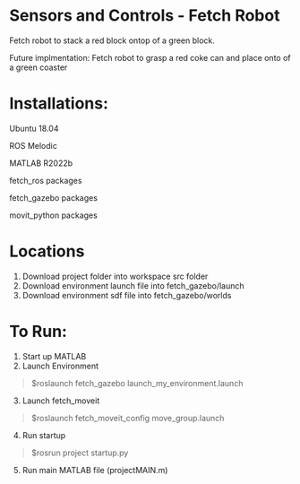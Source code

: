 # Sensors and Controls - Fetch Robot
Fetch robot to stack a red block ontop of a green block.

Future implmentation: Fetch robot to grasp a red coke can and place onto of a green coaster

# Installations:
Ubuntu 18.04

ROS Melodic

MATLAB R2022b

fetch_ros packages

fetch_gazebo packages

movit_python packages

# Locations
1. Download project folder into workspace src folder
2. Download environment launch file into fetch_gazebo/launch
3. Download environment sdf file into fetch_gazebo/worlds


# To Run:
1. Start up MATLAB
2. Launch Environment
>$roslaunch fetch_gazebo launch_my_environment.launch

3. Launch fetch_moveit
>$roslaunch fetch_moveit_config move_group.launch

4. Run startup
>$rosrun project startup.py

5. Run main MATLAB file (projectMAIN.m)

